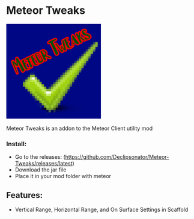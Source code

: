 <p align="center">

# Meteor Tweaks

  <img src="src/main/resources/assets/meteortweaks/icon.png" alt="Meteor Tweaks Logo" width="50%"/>
  
Meteor Tweaks is an addon to the Meteor Client utility mod


### Install:  
- Go to the releases: (https://github.com/Declipsonator/Meteor-Tweaks/releases/latest)
- Download the jar file
- Place it in your mod folder with meteor

## Features:
- Vertical Range, Horizontal Range, and On Surface Settings in Scaffold
